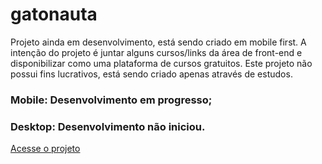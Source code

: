 # gatonauta

Projeto ainda em desenvolvimento, está sendo criado em mobile first.
A intenção do projeto é juntar alguns cursos/links da área de front-end e disponibilizar como uma plataforma de cursos gratuitos.
Este projeto não possui fins lucrativos, está sendo criado apenas através de estudos.

### Mobile: Desenvolvimento em progresso;
### Desktop: Desenvolvimento não iniciou.

<a href="https://rebeca-kethelyn.github.io/gatonauta/">Acesse o projeto</a>

